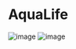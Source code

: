 # AquaLife

![image](https://github.com/user-attachments/assets/a29c4b98-5159-4ecd-9b01-df276b3bb582)
![image](https://github.com/user-attachments/assets/d46beb0e-48fe-44ce-93b8-a3f76ce04bee)
